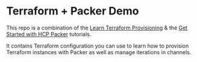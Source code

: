 # Terraform + Packer Demo

This repo is a combination of the [Learn Terraform Provisioning](https://developer.hashicorp.com/terraform/tutorials/provision/packer) & the [Get Started with HCP Packer](https://developer.hashicorp.com/packer/tutorials/hcp-get-started) tutorials.

It contains Terraform configuration you can use to learn how to provision Terraform instances with Packer as well as manage iterations in channels.
